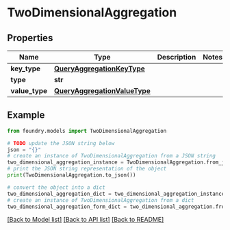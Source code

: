 # TwoDimensionalAggregation

## Properties

Name | Type | Description | Notes
------------ | ------------- | ------------- | -------------
**key_type** | [**QueryAggregationKeyType**](QueryAggregationKeyType.md) |  |
**type** | **str** |  |
**value_type** | [**QueryAggregationValueType**](QueryAggregationValueType.md) |  |

## Example

```python
from foundry.models import TwoDimensionalAggregation

# TODO update the JSON string below
json = "{}"
# create an instance of TwoDimensionalAggregation from a JSON string
two_dimensional_aggregation_instance = TwoDimensionalAggregation.from_json(json)
# print the JSON string representation of the object
print(TwoDimensionalAggregation.to_json())

# convert the object into a dict
two_dimensional_aggregation_dict = two_dimensional_aggregation_instance.to_dict()
# create an instance of TwoDimensionalAggregation from a dict
two_dimensional_aggregation_form_dict = two_dimensional_aggregation.from_dict(two_dimensional_aggregation_dict)
```

[\[Back to Model list\]](../README.md#documentation-for-models) [\[Back to API list\]](../README.md#documentation-for-api-endpoints) [\[Back to README\]](../README.md)
